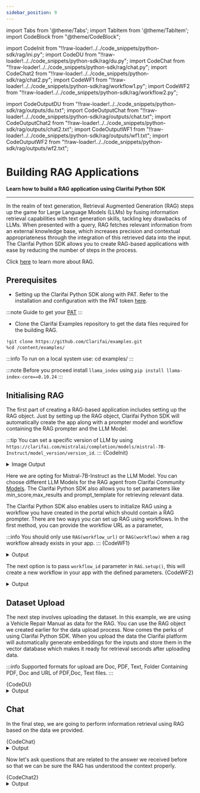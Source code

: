 ```yaml
---
sidebar_position: 9
---
```



import Tabs from '@theme/Tabs';
import TabItem from '@theme/TabItem';
import CodeBlock from "@theme/CodeBlock";


import CodeInit from "!!raw-loader!../../code_snippets/python-sdk/rag/ini.py";
import CodeDU from "!!raw-loader!../../code_snippets/python-sdk/rag/du.py";
import CodeChat from "!!raw-loader!../../code_snippets/python-sdk/rag/chat.py";
import CodeChat2 from "!!raw-loader!../../code_snippets/python-sdk/rag/chat2.py";
import CodeWF1 from "!!raw-loader!../../code_snippets/python-sdk/rag/workflow1.py";
import CodeWF2 from "!!raw-loader!../../code_snippets/python-sdk/rag/workflow2.py";


import CodeOutputDU from "!!raw-loader!../../code_snippets/python-sdk/rag/outputs/du.txt";
import CodeOutputChat from "!!raw-loader!../../code_snippets/python-sdk/rag/outputs/chat.txt";
import CodeOutputChat2 from "!!raw-loader!../../code_snippets/python-sdk/rag/outputs/chat2.txt";
import CodeOutputWF1 from "!!raw-loader!../../code_snippets/python-sdk/rag/outputs/wf1.txt";
import CodeOutputWF2 from "!!raw-loader!../../code_snippets/python-sdk/rag/outputs/wf2.txt";

# Building RAG Applications

**Learn how to build a RAG application using  Clarifai Python SDK**
<hr />

In the realm of text generation, Retrieval Augmented Generation (RAG) steps up the game for Large Language Models (LLMs) by fusing information retrieval capabilities with text generation skills, tackling key drawbacks of LLMs. When presented with a query, RAG fetches relevant information from an external knowledge base, which increases precision and contextual appropriateness through the integration of this retrieved data into the input. The Clarifai Python SDK allows you to create RAG-based applications with ease by reducing the number of steps in the process.

Click [here](https://www.clarifai.com/blog/what-is-rag-retrieval-augmented-generation) to learn more about RAG.


## Prerequisites



* Setting up the Clarifai Python SDK along with PAT. Refer to the installation and configuration with the PAT token [here](https://docs.clarifai.com/python-sdk/sdk-overview/).

:::note
Guide to get your [PAT](https://docs.clarifai.com/clarifai-basics/authentication/personal-access-tokens)
:::


* Clone the Clarifai Examples repository to get the data files required for the building RAG.

```
!git clone https://github.com/Clarifai/examples.git
%cd /content/examples/
```
:::info
To run on a local system use: cd examples/ 
:::

:::note
Before you proceed install ```llama_index``` using ```pip install llama-index-core==0.10.24```
:::

## Initialising RAG

The first part of creating a RAG-based application includes setting up the RAG object. Just by setting up the RAG object, Clarifai Python SDK will automatically create the app along with a prompter model and workflow containing the RAG prompter and the LLM Model.

:::tip
You can set a specific version of LLM by using `https://clarifai.com/mistralai/completion/models/mistral-7B-Instruct/model_version/version_id`.
:::
<Tabs>
<TabItem value="python" label="Python">
    <CodeBlock className="language-python">{CodeInit}</CodeBlock>
</TabItem>
</Tabs>

<details>
  <summary>Image Output</summary>
   <img src="/img/python-sdk/rag_init.png" width="700" height="700" />
</details>


Here we are opting for Mistral-7B-Instruct as the LLM Model. You can choose different LLM Models for the RAG agent from Clarifai Community [Models](https://clarifai.com/explore/models?filterData=%5B%7B%22field%22%3A%22use_cases%22%2C%22value%22%3A%5B%22llm%22%5D%7D%5D&page=1&perPage=24). The Clarifai Python SDK also allows you to set parameters like min_score,max_results and prompt_template  for retrieving relevant data.

The Clarifai Python SDK also enables users to initialize RAG using a workflow you have created in the portal which should contain a RAG prompter.
There are two ways you can set up RAG using workflows.
In the first method, you can provide the workflow URL as a parameter,

:::info
You should only use `RAG(workflow_url)` or `RAG(workflow)` when a rag workflow already exists in your app.
:::
<Tabs>
<TabItem value="python" label="Python">
    <CodeBlock className="language-python">{CodeWF1}</CodeBlock>
</TabItem>
</Tabs>
<details>
  <summary>Output</summary>
   <CodeBlock className="language-python">{CodeOutputWF1}</CodeBlock>
</details>


The next option is to pass `workflow_id` parameter in `RAG.setup()`, this will create a new workflow in your app with the defined parameters.
<Tabs>
<TabItem value="python" label="Python">
    <CodeBlock className="language-python">{CodeWF2}</CodeBlock>
</TabItem>
</Tabs>
<details>
  <summary>Output</summary>
   <CodeBlock className="language-python">{CodeOutputWF2}</CodeBlock>
</details>

## Dataset Upload

The next step involves uploading the dataset. In this example, we are using a Vehicle Repair Manual as data for the RAG. You can use the RAG object we created earlier for the data upload process. Now comes the perks of using Clarifai Python SDK. When you upload the data the Clarifai platform will automatically generate embeddings for the inputs and store them in the vector database which makes it ready for retrieval seconds after uploading data.

:::info
Supported formats for upload are Doc, PDF, Text, Folder Containing PDF, Doc and URL of PDF,Doc, Text files.
:::

<Tabs>
<TabItem value="python" label="Python">
    <CodeBlock className="language-python">{CodeDU}</CodeBlock>
</TabItem>
</Tabs>

<details>
  <summary>Output</summary>
   <CodeBlock className="language-python">{CodeOutputDU}</CodeBlock>
</details>


## Chat

In the final step, we are going to perform information retrieval using RAG based on the data we provided.

<Tabs>
<TabItem value="python" label="Python">
    <CodeBlock className="language-python">{CodeChat}</CodeBlock>
</TabItem>
</Tabs>

<details>
  <summary>Output</summary>
   <CodeBlock className="language-python">{CodeOutputChat}</CodeBlock>
</details>

Now let's ask questions that are related to the answer we received before so that we can be sure the RAG has understood the context properly.

<Tabs>
<TabItem value="python" label="Python">
    <CodeBlock className="language-python">{CodeChat2}</CodeBlock>
</TabItem>
</Tabs>

<details>
  <summary>Output</summary>
   <CodeBlock className="language-python">{CodeOutputChat2}</CodeBlock>
</details>

